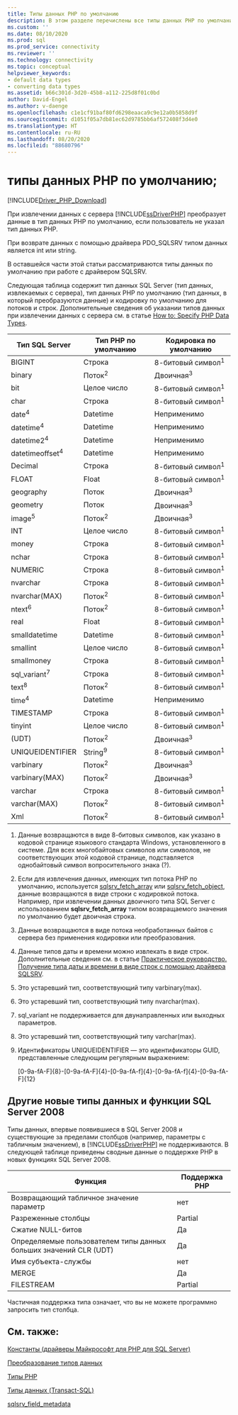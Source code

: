 ```yaml
---
title: Типы данных PHP по умолчанию
description: В этом разделе перечислены все типы данных PHP по умолчанию с соответствующими типами данных SQL Server, которые применяются при использовании драйвера Microsoft SQLSRV для PHP для SQL Server
ms.custom: ''
ms.date: 08/10/2020
ms.prod: sql
ms.prod_service: connectivity
ms.reviewer: ''
ms.technology: connectivity
ms.topic: conceptual
helpviewer_keywords:
- default data types
- converting data types
ms.assetid: b66c301d-3d20-45b8-a112-225d8f01c0bd
author: David-Engel
ms.author: v-daenge
ms.openlocfilehash: c1e1cf91baf80fd6298eaaca9c9e12a0b5858d9f
ms.sourcegitcommit: d1051f05a7db81ec62d9785bb6af572408f3d4e0
ms.translationtype: HT
ms.contentlocale: ru-RU
ms.lasthandoff: 08/20/2020
ms.locfileid: "88680796"
---
```

# <a name="default-php-data-types"></a>типы данных PHP по умолчанию;
[!INCLUDE[Driver_PHP_Download](../../includes/driver_php_download.md)]

При извлечении данных с сервера [!INCLUDE[ssDriverPHP](../../includes/ssdriverphp_md.md)] преобразует данные в тип данных PHP по умолчанию, если пользователь не указал тип данных PHP.  
  
При возврате данных с помощью драйвера PDO_SQLSRV типом данных является int или string.  
  
В оставшейся части этой статьи рассматриваются типы данных по умолчанию при работе с драйвером SQLSRV.  
  
Следующая таблица содержит тип данных SQL Server (тип данных, извлекаемых с сервера), тип данных PHP по умолчанию (тип данных, в который преобразуются данные) и кодировку по умолчанию для потоков и строк. Дополнительные сведения об указании типов данных при извлечении данных с сервера см. в статье [How to: Specify PHP Data Types](../../connect/php/how-to-specify-php-data-types.md).  
  
|Тип SQL Server|Тип PHP по умолчанию|Кодировка по умолчанию|  
|-------------------|--------------------|--------------------|  
|BIGINT|Строка|8-битовый символ<sup>1</sup>|  
|binary|Поток<sup>2</sup>|Двоичная<sup>3</sup>|  
|bit|Целое число|8-битовый символ<sup>1</sup>|  
|char|Строка|8-битовый символ<sup>1</sup>|  
|date<sup>4</sup>|Datetime|Неприменимо|  
|datetime<sup>4</sup>|Datetime|Неприменимо|  
|datetime2<sup>4</sup>|Datetime|Неприменимо|  
|datetimeoffset<sup>4</sup>|Datetime|Неприменимо|  
|Decimal|Строка|8-битовый символ<sup>1</sup>|  
|FLOAT|Float|8-битовый символ<sup>1</sup>|  
|geography|Поток|Двоичная<sup>3</sup>|  
|geometry|Поток|Двоичная<sup>3</sup>|  
|image<sup>5</sup>|Поток<sup>2</sup>|Двоичная<sup>3</sup>|  
|INT|Целое число|8-битовый символ<sup>1</sup>|  
|money|Строка|8-битовый символ<sup>1</sup>|  
|nchar|Строка|8-битовый символ<sup>1</sup>|  
|NUMERIC|Строка|8-битовый символ<sup>1</sup>|  
|nvarchar|Строка|8-битовый символ<sup>1</sup>|  
|nvarchar(MAX)|Поток<sup>2</sup>|8-битовый символ<sup>1</sup>|  
|ntext<sup>6</sup>|Поток<sup>2</sup>|8-битовый символ<sup>1</sup>|  
|real|Float|8-битовый символ<sup>1</sup>|  
|smalldatetime|Datetime|8-битовый символ<sup>1</sup>|  
|smallint|Целое число|8-битовый символ<sup>1</sup>|  
|smallmoney|Строка|8-битовый символ<sup>1</sup>|  
|sql_variant<sup>7</sup>|Строка|8-битовый символ<sup>1</sup>|  
|text<sup>8</sup>|Поток<sup>2</sup>|8-битовый символ<sup>1</sup>|  
|time<sup>4</sup>|Datetime|Неприменимо|  
|TIMESTAMP|Строка|8-битовый символ<sup>1</sup>|  
|tinyint|Целое число|8-битовый символ<sup>1</sup>|  
|(UDT)|Поток<sup>2</sup>|Двоичная<sup>3</sup>|  
|UNIQUEIDENTIFIER|String<sup>9</sup>|8-битовый символ<sup>1</sup>|  
|varbinary|Поток<sup>2</sup>|Двоичная<sup>3</sup>|  
|varbinary(MAX)|Поток<sup>2</sup>|Двоичная<sup>3</sup>|  
|varchar|Строка|8-битовый символ<sup>1</sup>|  
|varchar(MAX)|Поток<sup>2</sup>|8-битовый символ<sup>1</sup>|
|Xml|Поток<sup>2</sup>|8-битовый символ<sup>1</sup>|  
  

1.  Данные возвращаются в виде 8-битовых символов, как указано в кодовой странице языкового стандарта Windows, установленного в системе. Для всех многобайтовых символов или символов, не соответствующих этой кодовой странице, подставляется однобайтовый символ вопросительного знака (?).  
  
2.  Если для извлечения данных, имеющих тип потока PHP по умолчанию, используется [sqlsrv_fetch_array](../../connect/php/sqlsrv-fetch-array.md) или [sqlsrv_fetch_object](../../connect/php/sqlsrv-fetch-object.md), данные возвращаются в виде строки с кодировкой потока. Например, при извлечении данных двоичного типа SQL Server с использованием **sqlsrv_fetch_array** типом возвращаемого значения по умолчанию будет двоичная строка.  
  
3.  Данные возвращаются в виде потока необработанных байтов с сервера без применения кодировки или преобразования.  

4.  Данные типов даты и времени можно извлекать в виде строк. Дополнительные сведения см. в статье [Практическое руководство. Получение типа даты и времени в виде строк с помощью драйвера SQLSRV](../../connect/php/how-to-retrieve-date-and-time-type-as-strings-using-the-sqlsrv-driver.md).  

5.  Это устаревший тип, соответствующий типу varbinary(max).

6. Это устаревший тип, соответствующий типу nvarchar(max).

7.  sql_variant не поддерживается для двунаправленных или выходных параметров.

8.  Это устаревший тип, соответствующий типу varchar(max).  
  
9.  Идентификаторы UNIQUEIDENTIFIER — это идентификаторы GUID, представленные следующим регулярным выражением:  
  
    [0-9a-fA-F]{8}-[0-9a-fA-F]{4}-[0-9a-fA-f]{4}-[0-9a-fA-f]{4}-[0-9a-fA-F]{12}  
 
 
## <a name="other-new-sql-server-2008-data-types-and-features"></a>Другие новые типы данных и функции SQL Server 2008  
Типы данных, впервые появившиеся в SQL Server 2008 и существующие за пределами столбцов (например, параметры с табличным значением), в [!INCLUDE[ssDriverPHP](../../includes/ssdriverphp_md.md)] не поддерживаются. В следующей таблице приведены сводные данные о поддержке PHP в новых функциях SQL Server 2008.  
  
|Функция|Поддержка PHP|  
|-----------|---------------|  
|Возвращающий табличное значение параметр|нет|  
|Разреженные столбцы|Partial|  
|Сжатие NULL-битов|Да|  
|Определяемые пользователем типы данных больших значений CLR (UDT)|Да|  
|Имя субъекта-службы|нет|  
|MERGE|Да|  
|FILESTREAM|Partial|  
  
Частичная поддержка типа означает, что вы не можете программно запросить тип столбца.  
  
## <a name="see-also"></a>См. также:  
[Константы (драйверы Майкрософт для PHP для SQL Server)](../../connect/php/constants-microsoft-drivers-for-php-for-sql-server.md)

[Преобразование типов данных](../../connect/php/converting-data-types.md)

[Типы PHP](https://php.net/manual/en/language.types.php)

[Типы данных (Transact-SQL)](../../t-sql/data-types/data-types-transact-sql.md)

[sqlsrv_field_metadata](../../connect/php/sqlsrv-field-metadata.md)  
  
